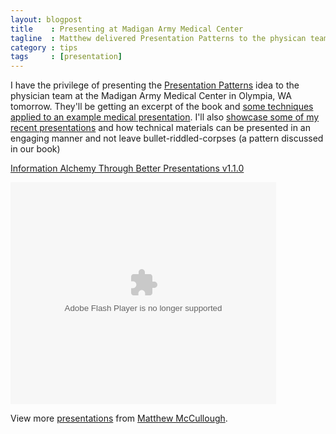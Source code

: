 ```yaml
---
layout: blogpost
title    : Presenting at Madigan Army Medical Center
tagline  : Matthew delivered Presentation Patterns to the physican team at Madigan Army Medical Center.
category : tips
tags     : [presentation]
---
```

I have the privilege of presenting the [Presentation Patterns](http://www.slideshare.net/matthewmccullough/information-alchemy-through-better-presentations-v110) idea to the physician team at the Madigan Army Medical Center in Olympia, WA tomorrow. They'll be getting an excerpt of the book and [some techniques applied to an example medical presentation](http://www.slideshare.net/matthewmccullough/transforming-a-presentations). I'll also [showcase some of my recent presentations](http://www.slideshare.net/matthewmccullough) and how technical materials can be presented in an engaging manner and not leave bullet-riddled-corpses (a pattern discussed in our book)

[Information Alchemy Through Better Presentations v1.1.0](http://www.slideshare.net/matthewmccullough/information-alchemy-through-better-presentations-v110)

<object id="__sse5255563" width="425" height="355"><param name="movie" value="http://static.slidesharecdn.com/swf/ssplayer2.swf?doc=informationalchemythroughbetterpresentationsmediumv1-1-0-100922010912-phpapp02&amp;stripped_title=information-alchemy-through-better-presentations-v110&amp;userName=matthewmccullough" /><param name="allowFullScreen" value="true" /><param name="allowScriptAccess" value="always" /><embed name="__sse5255563" src="http://static.slidesharecdn.com/swf/ssplayer2.swf?doc=informationalchemythroughbetterpresentationsmediumv1-1-0-100922010912-phpapp02&amp;stripped_title=information-alchemy-through-better-presentations-v110&amp;userName=matthewmccullough" type="application/x-shockwave-flash" allowscriptaccess="always" allowfullscreen="true" width="425" height="355"></embed></object>

View more [presentations](http://www.slideshare.net/) from [Matthew McCullough](http://www.slideshare.net/matthewmccullough).
